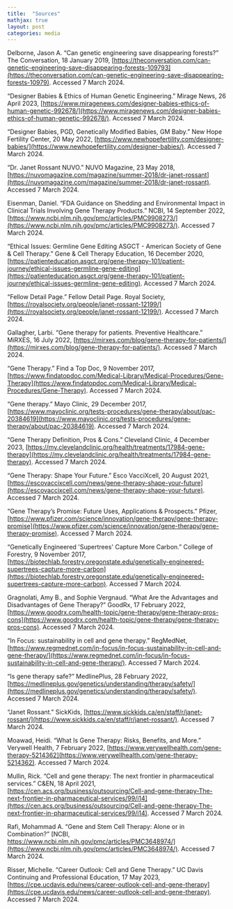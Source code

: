 ```yaml
---
title:  "Sources"
mathjax: true
layout: post
categories: media
---
```


Delborne, Jason A. “Can genetic engineering save disappearing forests?” The Conversation, 18 January 2019, [https://theconversation.com/can-genetic-engineering-save-disappearing-forests-109793](https://theconversation.com/can-genetic-engineering-save-disappearing-forests-10979).   Accessed 7 March 2024.

“Designer Babies & Ethics of Human Genetic Engineering.” Mirage News, 26 April 2023, [https://www.miragenews.com/designer-babies-ethics-of-human-genetic-992678/](https://www.miragenews.com/designer-babies-ethics-of-human-genetic-992678/). Accessed 7 March 2024.

“Designer Babies, PGD, Genetically Modified Babies, GM Baby.” New Hope Fertility Center, 20 May 2022, [https://www.newhopefertility.com/designer-babies/](https://www.newhopefertility.com/designer-babies/). Accessed 7 March 2024.

“Dr. Janet Rossant  NUVO.” NUVO Magazine, 23 May 2018, [https://nuvomagazine.com/magazine/summer-2018/dr-janet-rossant](https://nuvomagazine.com/magazine/summer-2018/dr-janet-rossant). Accessed 7 March 2024.

Eisenman, Daniel. “FDA Guidance on Shedding and Environmental Impact in Clinical Trials Involving Gene Therapy Products.” NCBI, 14 September 2022, [https://www.ncbi.nlm.nih.gov/pmc/articles/PMC9908273/](https://www.ncbi.nlm.nih.gov/pmc/articles/PMC9908273/). Accessed 7 March 2024.

“Ethical Issues: Germline Gene Editing  ASGCT - American Society of Gene & Cell Therapy.” Gene & Cell Therapy Education, 16 December 2020, [https://patienteducation.asgct.org/gene-therapy-101/patient-journey/ethical-issues-germline-gene-editing](https://patienteducation.asgct.org/gene-therapy-101/patient-journey/ethical-issues-germline-gene-editing). Accessed 7 March 2024.

“Fellow Detail Page.” Fellow Detail Page. Royal Society, [https://royalsociety.org/people/janet-rossant-12199/](https://royalsociety.org/people/janet-rossant-12199/). Accessed 7 March 2024.

Gallagher, Larbi. “Gene therapy for patients. Preventive Healthcare.” MiRXES, 16 July 2022, [https://mirxes.com/blog/gene-therapy-for-patients/](https://mirxes.com/blog/gene-therapy-for-patients/). Accessed 7 March 2024.

“Gene Therapy.” Find a Top Doc, 9 November 2017, [https://www.findatopdoc.com/Medical-Library/Medical-Procedures/Gene-Therapy](https://www.findatopdoc.com/Medical-Library/Medical-Procedures/Gene-Therapy). Accessed 7 March 2024.

“Gene therapy.” Mayo Clinic, 29 December 2017, [https://www.mayoclinic.org/tests-procedures/gene-therapy/about/pac-20384619](https://www.mayoclinic.org/tests-procedures/gene-therapy/about/pac-20384619). Accessed 7 March 2024.

“Gene Therapy Definition, Pros & Cons.” Cleveland Clinic, 4 December 2023, [https://my.clevelandclinic.org/health/treatments/17984-gene-therapy](https://my.clevelandclinic.org/health/treatments/17984-gene-therapy). Accessed 7 March 2024.

“Gene Therapy: Shape Your Future.” Esco VacciXcell, 20 August 2021, [https://escovaccixcell.com/news/gene-therapy-shape-your-future](https://escovaccixcell.com/news/gene-therapy-shape-your-future).  Accessed 7 March 2024.

“Gene Therapy’s Promise: Future Uses, Applications & Prospects.” Pfizer, [https://www.pfizer.com/science/innovation/gene-therapy/gene-therapy-promise](https://www.pfizer.com/science/innovation/gene-therapy/gene-therapy-promise).  Accessed 7 March 2024.

“Genetically Engineered 'Supertrees' Capture More Carbon.” College of Forestry, 9 November 2017, [https://biotechlab.forestry.oregonstate.edu/genetically-engineered-supertrees-capture-more-carbon](https://biotechlab.forestry.oregonstate.edu/genetically-engineered-supertrees-capture-more-carbon).  Accessed 7 March 2024.

Gragnolati, Amy B., and Sophie Vergnaud. “What Are the Advantages and Disadvantages of Gene Therapy?” GoodRx, 17 February 2022, [https://www.goodrx.com/health-topic/gene-therapy/gene-therapy-pros-cons](https://www.goodrx.com/health-topic/gene-therapy/gene-therapy-pros-cons). Accessed 7 March 2024.

“In Focus: sustainability in cell and gene therapy.” RegMedNet, [https://www.regmednet.com/in-focus/in-focus-sustainability-in-cell-and-gene-therapy/](https://www.regmednet.com/in-focus/in-focus-sustainability-in-cell-and-gene-therapy/). Accessed 7 March 2024.

“Is gene therapy safe?” MedlinePlus, 28 February 2022, [https://medlineplus.gov/genetics/understanding/therapy/safety/](https://medlineplus.gov/genetics/understanding/therapy/safety/). Accessed 7 March 2024.

“Janet Rossant.” SickKids, [https://www.sickkids.ca/en/staff/r/janet-rossant/](https://www.sickkids.ca/en/staff/r/janet-rossant/). Accessed 7 March 2024.

Moawad, Heidi. “What Is Gene Therapy: Risks, Benefits, and More.” Verywell Health, 7 February 2022, [https://www.verywellhealth.com/gene-therapy-5214362](https://www.verywellhealth.com/gene-therapy-5214362). Accessed 7 March 2024.

Mullin, Rick. “Cell and gene therapy: The next frontier in pharmaceutical services.” C&EN, 18 April 2021, [https://cen.acs.org/business/outsourcing/Cell-and-gene-therapy-The-next-frontier-in-pharmaceutical-services/99/i14](https://cen.acs.org/business/outsourcing/Cell-and-gene-therapy-The-next-frontier-in-pharmaceutical-services/99/i14). Accessed 7 March 2024.

Rafi, Mohammad A. “Gene and Stem Cell Therapy: Alone or in Combination?” [NCBI, https://www.ncbi.nlm.nih.gov/pmc/articles/PMC3648974/](https://www.ncbi.nlm.nih.gov/pmc/articles/PMC3648974/). Accessed 7 March 2024.

Risser, Michelle. “Career Outlook: Cell and Gene Therapy.” UC Davis Continuing and Professional Education, 17 May 2023, [https://cpe.ucdavis.edu/news/career-outlook-cell-and-gene-therapy](https://cpe.ucdavis.edu/news/career-outlook-cell-and-gene-therapy). Accessed 7 March 2024.
